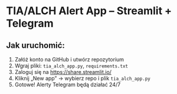 
# TIA/ALCH Alert App – Streamlit + Telegram

## Jak uruchomić:
1. Załóż konto na GitHub i utwórz repozytorium
2. Wgraj pliki: `tia_alch_app.py`, `requirements.txt`
3. Zaloguj się na https://share.streamlit.io/
4. Kliknij „New app” → wybierz repo i plik `tia_alch_app.py`
5. Gotowe! Alerty Telegram będą działać 24/7
